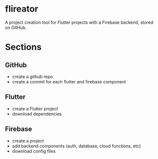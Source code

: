 # flireator

A project creation tool for Flutter projects with a Firebase backend, stored on GitHub.

# Sections 

## GitHub 

- create a github repo 
- create a commit for each flutter and firebase component 

## Flutter 

- create a Flutter project 
- download dependencies 

## Firebase 

- create a project 
- add backend components (auth, database, cloud functions, etc)
- download config files 